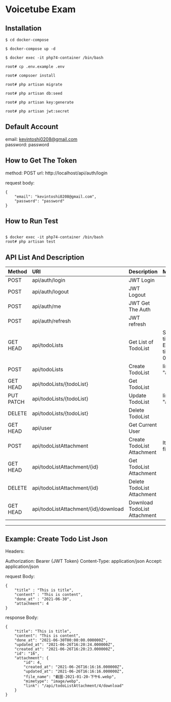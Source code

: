 # Voicetube Exam

## Installation

```
$ cd docker-compose

$ docker-compose up -d

$ docker exec -it php74-container /bin/bash

root# cp .env.example .env

root# compsoer install

root# php artisan migrate

root# php artisan db:seed

root# php artisan key:generate

root# php artisan jwt:secret

```

## Default Account

email: kevintoshi0208@gmail.com  
password: password

## How to Get The Token 

method: POST
url: http://localhost/api/auth/login

request body:
```
{
    "email": "kevintoshi0208@gmail.com",
    "password": "password"
}
```

## How to Run Test

```

$ docker exec -it php74-container /bin/bash
root# php artisan test

```

## API List And Description

 Method    | URI                                 | Description                 | Memo                                                       |
-----------|:------------------------------------|:----------------------------|:-----------------------------------------------------------|
 POST      | api/auth/login                      |JWT Login                    |                                                            |
 POST      | api/auth/logout                     |JWT Logout                   |                                                            |
 POST      | api/auth/me                         |JWT Get The Auth             |                                                            |
 POST      | api/auth/refresh                    |JWT refresh                  |                                                            |
 GET HEAD  | api/todoLists                       |Get List of TodoList         |  Search Conditions: title,content,done_at[gte],done_at[lte]. <br /> Example: /api/todoLists?title=This&paginate=10&page=2&doneAt[gte]=2021-06-01&doneAt[lte]=2021-06-30 |
 POST      | api/todoLists                       |Create TodoList              |  link the relationship of attachment with parameter "attachment" in json                                                          |
 GET HEAD  | api/todoLists/{todoList}            |Get TodoList                 |                                                            |
 PUT PATCH | api/todoLists/{todoList}            |Update TodoList              |  link the relationship of attachment with parameter "attachment" in json                                                        |
 DELETE    | api/todoLists/{todoList}            |Delete TodoList              |                                                            |
 GET HEAD  | api/user                            |Get Current User             |                                                            |
 POST      | api/todoListAttachment              |Create TodoList Attachment   |  It's a normal upload api not a json api , you can upload file with request field "file"  |                                                            |
 GET HEAD  | api/todoListAttachment/{id}         |Get TodoList Attachment      |                                                            |
 DELETE    | api/todoListAttachment/{id}         |Delete TodoList Attachment   |                                                            |
 GET HEAD  | api/todoListAttachment/{id}/download|Download TodoList Attachment |                                                            |

---
## Example: Create Todo List Json 

Headers:

Authorization: Bearer {JWT Token}
Content-Type: application/json
Accept: application/json

request Body:
```
{
	"title" : "This is title",
	"content" : "This is content",
	"done_at" : "2021-06-30",
	"attachment": 4
}
```

response Body:
```
{
    "title": "This is title",
    "content": "This is content",
    "done_at": "2021-06-30T00:00:00.000000Z",
    "updated_at": "2021-06-26T16:20:24.000000Z",
    "created_at": "2021-06-26T16:20:23.000000Z",
    "id": "16",
    "attachment": {
        "id": 4,
        "created_at": "2021-06-26T16:16:16.000000Z",
        "updated_at": "2021-06-26T16:16:16.000000Z",
        "file_name": "截圖-2021-01-20-下午6.webp",
        "mimetype": "image/webp",
        "link": "/api/todoListAttachment/4/download"
    }
}
```
